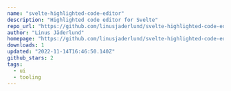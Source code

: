 ```yaml
---
name: "svelte-highlighted-code-editor"
description: "Highlighted code editor for Svelte"
repo_url: "https://github.com/linusjaderlund/svelte-highlighted-code-editor"
author: "Linus Jäderlund"
homepage: "https://github.com/linusjaderlund/svelte-highlighted-code-editor#readme"
downloads: 1
updated: "2022-11-14T16:46:50.140Z"
github_stars: 2
tags: 
  - ui
  - tooling
---
```

